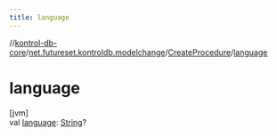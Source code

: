 ```yaml
---
title: language
---
```

//[kontrol-db-core](../../../index.html)/[net.futureset.kontroldb.modelchange](../index.html)/[CreateProcedure](index.html)/[language](language.html)



# language



[jvm]\
val [language](language.html): [String](https://kotlinlang.org/api/latest/jvm/stdlib/kotlin/-string/index.html)?





